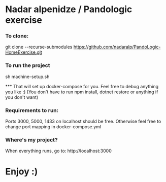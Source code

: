# Nadar alpenidze / Pandologic exercise

### To clone:
git clone --recurse-submodules https://github.com/nadaralp/PandoLogic-HomeExercise.git


### To run the project
sh machine-setup.sh

*** That will set up docker-compose for you. Feel free to debug anything you like :)
(You don't have to run npm install, dotnet restore or anything if you don't want)

### Requirements to run:
Ports 3000, 5000, 1433 on localhost should be free.
Otherwise feel free to change port mapping in docker-compose.yml


### Where's my project?
When everything runs, go to:
http://localhost:3000


# Enjoy :)
